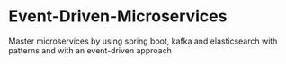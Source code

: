 # Event-Driven-Microservices
Master microservices by using spring boot, kafka and elasticsearch with patterns and with an event-driven approach
